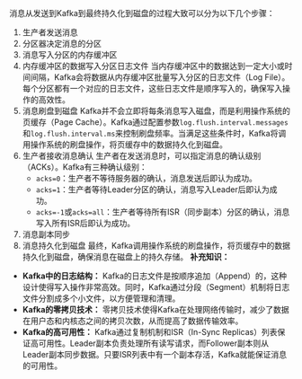 消息从发送到Kafka到最终持久化到磁盘的过程大致可以分为以下几个步骤：
1. 生产者发送消息
2. 分区器决定消息的分区
3. 消息写入分区的内存缓冲区
4. 内存缓冲区的数据写入分区日志文件
	当内存缓冲区中的数据达到一定大小或时间间隔，Kafka会将数据从内存缓冲区批量写入分区的日志文件（Log File）。每个分区都有一个对应的日志文件，这些日志文件是顺序写入的，确保写入操作的高效性。
5. 消息刷盘到磁盘
	Kafka并不会立即将每条消息写入磁盘，而是利用操作系统的页缓存（Page Cache）。Kafka通过配置参数`log.flush.interval.messages`和`log.flush.interval.ms`来控制刷盘频率。当满足这些条件时，Kafka将调用操作系统的刷盘操作，将页缓存中的数据持久化到磁盘。
6. 生产者接收消息确认
	生产者在发送消息时，可以指定消息的确认级别（ACKs）。Kafka有三种确认级别：
	- `acks=0`：生产者不等待服务器的确认，消息发送后即认为成功。
	- `acks=1`：生产者等待Leader分区的确认，消息写入Leader后即认为成功。
	- `acks=-1`或`acks=all`：生产者等待所有ISR（同步副本）分区的确认，消息写入所有ISR后即认为成功。
7. 消息副本同步
8. 消息持久化到磁盘
	最终，Kafka调用操作系统的刷盘操作，将页缓存中的数据持久化到磁盘，确保消息在磁盘上的持久存储。
**补充知识：**
- **Kafka中的日志结构：** Kafka的日志文件是按顺序追加（Append）的，这种设计使得写入操作非常高效。同时，Kafka通过分段（Segment）机制将日志文件分割成多个小文件，以方便管理和清理。
- **Kafka的零拷贝技术：** 零拷贝技术使得Kafka在处理网络传输时，减少了数据在用户态和内核态之间的拷贝次数，从而提高了数据传输效率。
- **Kafka的高可用性：** Kafka通过复制机制和ISR（In-Sync Replicas）列表保证高可用性。Leader副本负责处理所有读写请求，而Follower副本则从Leader副本同步数据。只要ISR列表中有一个副本存活，Kafka就能保证消息的可用性。